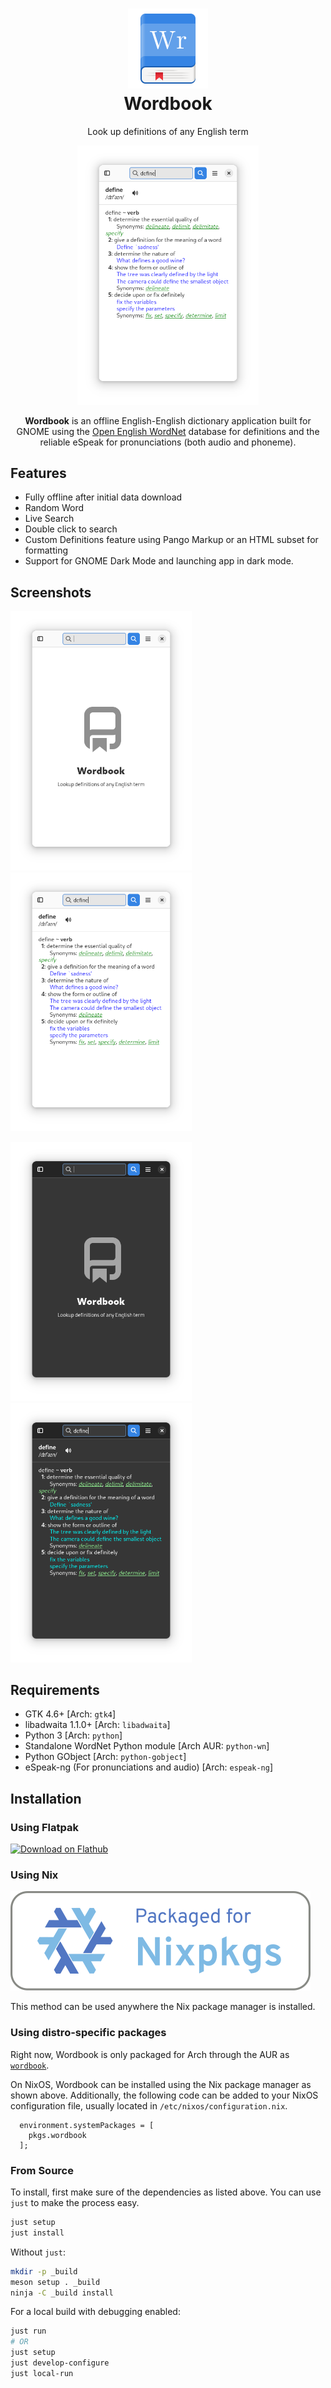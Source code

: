 <h1 align="center">
<img height="128" src="data/icons/dev.mufeed.Wordbook.svg" alt="Wordbook"/><br>
Wordbook
</h1>

<p align="center">Look up definitions of any English term</p>

<p align="center">
<img src="images/ss2.png?raw=true" alt="Searching (Light mode)" width="290">
</p>

<p align="center">
<b>Wordbook</b> is an offline English-English dictionary application built for GNOME using the <a href="https://github.com/globalwordnet/english-wordnet">Open English WordNet</a> database for definitions and the reliable eSpeak for pronunciations (both audio and phoneme).
</p>

## Features

* Fully offline after initial data download
* Random Word
* Live Search
* Double click to search
* Custom Definitions feature using Pango Markup or an HTML subset for formatting
* Support for GNOME Dark Mode and launching app in dark mode.

## Screenshots

<img src="images/ss.png?raw=true" alt="Welcome screen (Light mode)" width="290"> <img src="images/ss2.png?raw=true" alt="Searching (Light mode)" width="290">

<img src="images/ss1.png?raw=true" alt="Welcome screen (Dark mode)" width="290"> <img src="images/ss3.png?raw=true" alt="Searching (Dark mode)" width="290">

## Requirements

* GTK 4.6+ [Arch: `gtk4`]
* libadwaita 1.1.0+ [Arch: `libadwaita`]
* Python 3 [Arch: `python`]
* Standalone WordNet Python module [Arch AUR: `python-wn`]
* Python GObject [Arch: `python-gobject`]
* eSpeak-ng (For pronunciations and audio) [Arch: `espeak-ng`]

## Installation

### Using Flatpak

<a href='https://flathub.org/apps/details/dev.mufeed.Wordbook'><img width='240' alt='Download on Flathub' src='https://flathub.org/assets/badges/flathub-badge-en.png'/></a>

### Using Nix

[![](https://raw.githubusercontent.com/dch82/Nixpkgs-Badges/main/nixpkgs-badge-light.svg)](https://search.nixos.org/packages?size=1&show=wordbook)

This method can be used anywhere the Nix package manager is installed.

### Using distro-specific packages

Right now, Wordbook is only packaged for Arch through the AUR as [`wordbook`](https://aur.archlinux.org/packages/wordbook).

On NixOS, Wordbook can be installed using the Nix package manager as shown above. Additionally, the following code can be added to your NixOS configuration file, usually located in `/etc/nixos/configuration.nix`.

```
  environment.systemPackages = [
    pkgs.wordbook
  ];
```

### From Source

To install, first make sure of the dependencies as listed above. You can use `just` to make the process easy.

```bash
just setup
just install
```

Without `just`:
```bash
mkdir -p _build
meson setup . _build
ninja -C _build install
```

For a local build with debugging enabled:

```bash
just run
# OR
just setup
just develop-configure
just local-run
```
